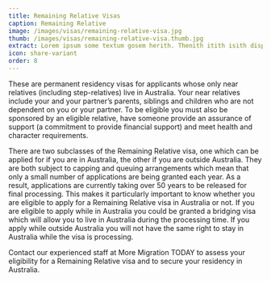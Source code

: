 ```yaml
---
title: Remaining Relative Visas
caption: Remaining Relative
image: /images/visas/remaining-relative-visa.jpg
thumb: /images/visas/remaining-relative-visa.thumb.jpg
extract: Lorem ipsum some textum gosem herith. Thenith itith isith displayeth henceforeth
icon: share-variant
order: 8
---
```

These are permanent residency visas for applicants whose only near relatives (including step-relatives) live in Australia. Your near relatives include your and your partner’s parents, siblings and children who are not dependent on you or your partner. To be eligible you must also be sponsored by an eligible relative, have someone provide an assurance of support (a commitment to provide financial support) and meet health and character requirements.

There are two subclasses of the Remaining Relative visa, one which can be applied for if you are in Australia, the other if you are outside Australia. They are both subject to capping and queuing arrangements which mean that only a small number of applications are being granted each year. As a result, applications are currently taking over 50 years to be released for final processing. This makes it particularly important to know whether you are eligible to apply for a Remaining Relative visa in Australia or not. If you are eligible to apply while in Australia you could be granted a bridging visa which will allow you to live in Australia during the processing time. If you apply while outside Australia you will not have the same right to stay in Australia while the visa is processing.

Contact our experienced staff at More Migration TODAY to assess your eligibility for a Remaining Relative visa and to secure your residency in Australia.
